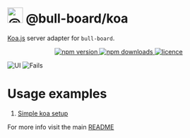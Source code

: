 # <img alt="@bull-board" src="https://raw.githubusercontent.com/felixmosh/bull-board/master/packages/ui/src/static/images/logo.svg" width="35px" /> @bull-board/koa 

[Koa.js](https://koajs.com/) server adapter for `bull-board`.

<p align="center">
  <a href="https://www.npmjs.com/package/@bull-board/koa">
    <img alt="npm version" src="https://img.shields.io/npm/v/@bull-board/koa">
  </a>
  <a href="https://www.npmjs.com/package/bull-board">
    <img alt="npm downloads" src="https://img.shields.io/npm/dw/bull-board">
  </a>
  <a href="https://github.com/vcapretz/bull-board/blob/master/LICENSE">
    <img alt="licence" src="https://img.shields.io/github/license/vcapretz/bull-board">
  </a>
<p>

![UI](https://raw.githubusercontent.com/felixmosh/bull-board/master/screenshots/shot.png)
![Fails](https://raw.githubusercontent.com/felixmosh/bull-board/master/screenshots/fails.png)

# Usage examples
1. [Simple koa setup](https://github.com/felixmosh/bull-board/tree/master/examples/with-koa)

For more info visit the main [README](https://github.com/felixmosh/bull-board#readme)
